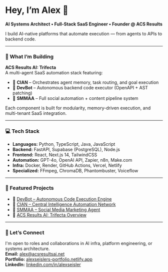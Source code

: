# Hey, I’m Alex 👋  
**AI Systems Architect • Full-Stack SaaS Engineer • Founder @ ACS Results**

I build AI-native platforms that automate execution — from agents to APIs to backend code.

---

### 🔧 What I’m Building

**ACS Results AI: Trifecta**  
A multi-agent SaaS automation stack featuring:

- 🧠 **CIAN** – Orchestrates agent memory, task routing, and goal execution  
- 🤖 **DevBot** – Autonomous backend code executor (OpenAPI + AST patching)  
- 📣 **SMMAA** – Full social automation + content pipeline system  

Each component is built for modularity, memory-driven execution, and multi-tenant SaaS integration.

---

### 💻 Tech Stack

- **Languages:** Python, TypeScript, Java, JavaScript  
- **Backend:** FastAPI, Supabase (PostgreSQL), Node.js  
- **Frontend:** React, Next.js 14, TailwindCSS  
- **Automation:** GPT-4o, OpenAI API, Zapier, n8n, Make.com  
- **Infra:** Docker, Render, GitHub Actions, Vercel, Netlify  
- **Specialized:** FFmpeg, ChromaDB, Phantombuster, Voiceflow

---

### 📂 Featured Projects

- 🔗 [DevBot – Autonomous Code Execution Engine](https://alexseislers-portfolio.netlify.app)
- 🔗 [CIAN – Central Intelligence Automation Network](https://alexseislers-portfolio.netlify.app)
- 🔗 [SMMAA – Social Media Marketing Agent](https://alexseislers-portfolio.netlify.app)
- 🔗 [ACS Results AI: Trifecta Overview](https://alexseislers-portfolio.netlify.app)

---

### 🤝 Let’s Connect

I'm open to roles and collaborations in AI infra, platform engineering, or systems architecture.  
**Email:** alex@acsresultsai.net  
**Portfolio:** [alexseislers-portfolio.netlify.app](https://alexseislers-portfolio.netlify.app)  
**LinkedIn:** [linkedin.com/in/alexseisler](https://linkedin.com/in/alexseisler)
